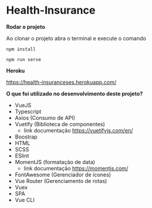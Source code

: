 
# Health-Insurance

**Rodar o projeto**

Ao clonar o projeto abra o terminal e execute o comando

`npm install`

`npm run serve`

**Heroku**

https://health-insuranceses.herokuapp.com/

**O que foi utilizado no desenvolvimento deste projeto?**

- VueJS
- Typescript
- Axios (Consumo de API)
- Vuetify (Biblioteca de componentes) 
   - link documentação  https://vuetifyjs.com/en/
- Boostrap
- HTML
- SCSS
- ESlint
- MomentJS (formatação de data)
  - link documentação https://momentjs.com/
- FontAwesome (Gerenciador de ícones)
- Vue Router (Gerenciamento de rotas)
- Vuex
- SPA
- Vue CLI

